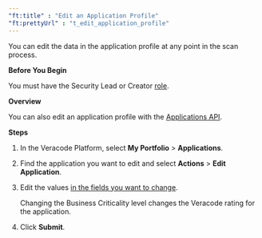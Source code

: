 ```yaml
---
"ft:title" : "Edit an Application Profile"
"ft:prettyUrl" : "t_edit_application_profile"
---
```


You can edit the data in the application profile at any point in the scan process.

<p font-size="13pt"><b>Before You Begin</b></p>

You must have the Security Lead or Creator [role](https://docs.veracode.com/r/c_role_permissions).

<p font-size="13pt"><b>Overview</b></p>

You can also edit an application profile with the [Applications API](https://docs.veracode.com/r/r_applications_update).

<p font-size="13pt"><b>Steps</b></p>

1.  In the Veracode Platform, select **My Portfolio** > **Applications**.

2.  Find the application you want to edit and select **Actions** > **Edit Application**.

3.  Edit the values [in the fields you want to change](https://docs.veracode.com/r/t_add_application).

    Changing the Business Criticality level changes the Veracode rating for the application.

4.  Click **Submit**.
